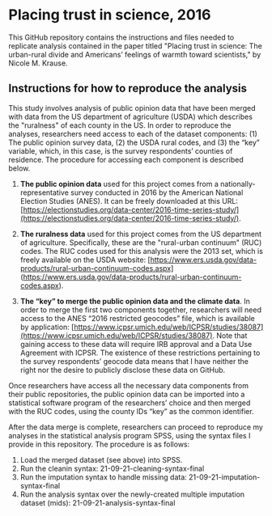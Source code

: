 # Placing trust in science, 2016
This GitHub repository contains the instructions and files needed to replicate analysis contained in the paper titled "Placing trust in science: The urban-rural divide and Americans’ feelings of warmth toward scientists," by Nicole M. Krause.

## Instructions for how to reproduce the analysis

This study involves analysis of public opinion data that have been merged with data from the US department of agriculture (USDA) which describes the "ruralness" of each county in the US. In order to reproduce the analyses, researchers need access to each of the dataset components: (1) The public opinion survey data, (2) the USDA rural codes, and (3) the “key” variable, which, in this case, is the survey respondents’ counties of residence. The procedure for accessing each component is described below.

1. **The public opinion data** used for this project comes from a nationally-representative survey conducted in 2016 by the American National Election Studies (ANES). It can be freely downloaded at this URL: [https://electionstudies.org/data-center/2016-time-series-study/](https://electionstudies.org/data-center/2016-time-series-study/). 

2. **The ruralness data** used for this project comes from the US department of agriculture. Specifically, these are the "rural-urban continuum" (RUC) codes. The RUC codes used for this analysis were the 2013 set, which is freely available on the USDA website: [https://www.ers.usda.gov/data-products/rural-urban-continuum-codes.aspx] (https://www.ers.usda.gov/data-products/rural-urban-continuum-codes.aspx).

3. **The “key” to merge the public opinion data and the climate data**. In order to merge the first two components together, researchers will need access to the ANES “2016 restricted geocodes” file, which is available by application: [https://www.icpsr.umich.edu/web/ICPSR/studies/38087](https://www.icpsr.umich.edu/web/ICPSR/studies/38087). Note that gaining access to these data will require IRB approval and a Data Use Agreement with ICPSR. The existence of these restrictions pertaining to the survey respondents’ geocode data means that I have neither the right nor the desire to publicly disclose these data on GitHub.

Once researchers have access all the necessary data components from their public repositories, the public opinion data can be imported into a statistical software program of the researchers’ choice and then merged with the RUC codes, using the county IDs “key” as the common identifier. 

After the data merge is complete, researchers can proceed to reproduce my analyses in the statistical analysis program SPSS, using the syntax files I provide in this repository.  The procedure is as follows:

1. Load the merged dataset (see above) into SPSS.
2. Run the cleanin syntax: 21-09-21-cleaning-syntax-final
3. Run the imputation syntax to handle missing data: 21-09-21-imputation-syntax-final
4. Run the analysis syntax over the newly-created multiple imputation dataset (mids): 21-09-21-analysis-syntax-final


